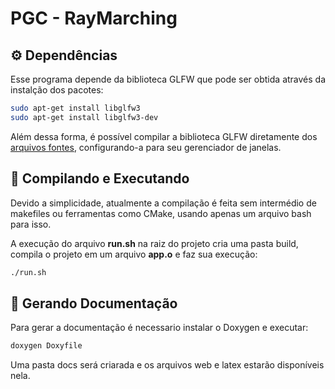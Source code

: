 # PGC - RayMarching

## ⚙️ Dependências

Esse programa depende da biblioteca GLFW que pode ser obtida através da instalção dos pacotes:

```sh
sudo apt-get install libglfw3
sudo apt-get install libglfw3-dev
```

Além dessa forma, é possível compilar a biblioteca GLFW diretamente dos [arquivos fontes](https://www.glfw.org/download.html), configurando-a para seu gerenciador de janelas.

## 🚀 Compilando e Executando

Devido a simplicidade, atualmente a compilação é feita sem intermédio de makefiles ou ferramentas como CMake, usando apenas um arquivo bash para isso.

A execução do arquivo **run.sh** na raiz do projeto cria uma pasta build, compila o projeto em um arquivo **app.o** e faz sua execução:

```sh
./run.sh
```

## 📘 Gerando Documentação

Para gerar a documentação é necessario instalar o Doxygen e executar:

```sh
doxygen Doxyfile
```

Uma pasta docs será criarada e os arquivos web e latex estarão disponíveis nela.
